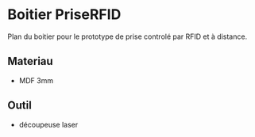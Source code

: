 # Boitier PriseRFID

Plan du boitier pour le prototype de prise controlé par RFID et à distance.

## Materiau
* MDF 3mm

## Outil
* découpeuse laser
